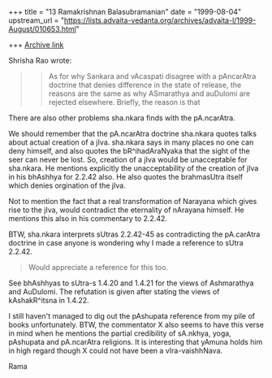+++
title = "13 Ramakrishnan Balasubramanian"
date = "1999-08-04"
upstream_url = "https://lists.advaita-vedanta.org/archives/advaita-l/1999-August/010653.html"

+++
[Archive link](https://lists.advaita-vedanta.org/archives/advaita-l/1999-August/010653.html)

Shrisha Rao <shrao at NYX.NET> wrote:

> > As for why Sankara and vAcaspati disagree with a pAncarAtra
doctrine that
> > denies difference in the state of release, the reasons are the
same as why
> > ASmarathya and auDulomi are rejected elsewhere. Briefly, the
reason is that

There are also other problems sha.nkara finds with the pA.ncarAtra.

We should remember that the pA.ncarAtra doctrine sha.nkara quotes
talks about actual creation of a jIva. sha.nkara says in many places
no one can deny himself, and also quotes the bR^ihadAraNyaka that the
sight of the seer can never be lost. So, creation of a jIva would be
unacceptable for sha.nkara. He mentions explicitly the unacceptability
of the creation of jIva in his bhAshhya for 2.2.42 also. He also
quotes the brahmasUtra itself which denies orgination of the jIva.

Not to mention the fact that a real transformation of Narayana which
gives rise to the jIva, would contradict the eternality of nArayana
himself. He mentions this also in his commentary to 2.2.42.

BTW, sha.nkara interprets sUtras 2.2.42-45 as contradicting the
pA.carAtra doctrine in case anyone is wondering why I made a reference
to sUtra 2.2.42.

> Would appreciate a reference for this too.

See bhAshhyas to sUtra-s 1.4.20 and 1.4.21 for the views of
Ashmarathya and AuDulomi. The refutation is given after stating the
views of kAshakR^itsna in 1.4.22.

I still haven't managed to dig out the pAshupata reference from my
pile of books unfortunately. BTW, the commentator X also seems to have
this verse in mind when he mentions the partial credibility of
sA.nkhya, yoga, pAshupata and pA.ncarAtra religions. It is interesting
that yAmuna holds him in high regard though X could not have been a
vIra-vaishhNava.

Rama

